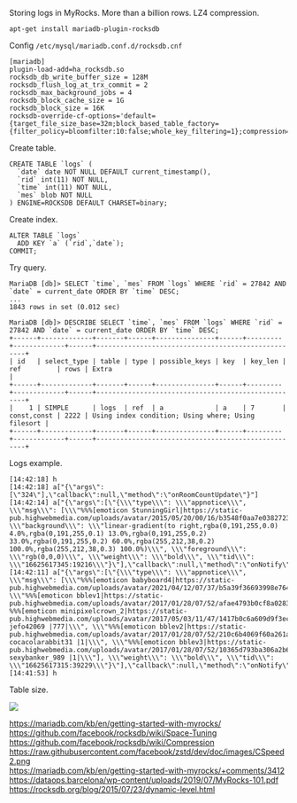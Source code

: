 Storing logs in MyRocks. More than a billion rows. LZ4 compression.

```
apt-get install mariadb-plugin-rocksdb
```

Config `/etc/mysql/mariadb.conf.d/rocksdb.cnf`

```
[mariadb]
plugin-load-add=ha_rocksdb.so
rocksdb_db_write_buffer_size = 128M
rocksdb_flush_log_at_trx_commit = 2
rocksdb_max_background_jobs = 4
rocksdb_block_cache_size = 1G
rocksdb_block_size = 16K
rocksdb-override-cf-options='default={target_file_size_base=32m;block_based_table_factory={filter_policy=bloomfilter:10:false;whole_key_filtering=1};compression=kNoCompression;bottommost_compression=kLZ4Compression;level_compaction_dynamic_level_bytes=true;compaction_pri=kMinOverlappingRatio;}'
```

Create table.
```
CREATE TABLE `logs` (
  `date` date NOT NULL DEFAULT current_timestamp(),
  `rid` int(11) NOT NULL,
  `time` int(11) NOT NULL,
  `mes` blob NOT NULL
) ENGINE=ROCKSDB DEFAULT CHARSET=binary;
```

Create index.
```
ALTER TABLE `logs`
  ADD KEY `a` (`rid`,`date`);
COMMIT;
```

Try query.
```
MariaDB [db]> SELECT `time`, `mes` FROM `logs` WHERE `rid` = 27842 AND `date` = current_date ORDER BY `time` DESC;
...
1843 rows in set (0.012 sec)
```

```
MariaDB [db]> DESCRIBE SELECT `time`, `mes` FROM `logs` WHERE `rid` = 27842 AND `date` = current_date ORDER BY `time` DESC;
+------+-------------+-------+------+---------------+------+---------+-------------+------+----------------------------------------------------+
| id   | select_type | table | type | possible_keys | key  | key_len | ref         | rows | Extra                                              |
+------+-------------+-------+------+---------------+------+---------+-------------+------+----------------------------------------------------+
|    1 | SIMPLE      | logs  | ref  | a             | a    | 7       | const,const | 2222 | Using index condition; Using where; Using filesort |
+------+-------------+-------+------+---------------+------+---------+-------------+------+----------------------------------------------------+
```

Logs example.
```
[14:42:18] h
[14:42:18] a["{\"args\":[\"324\"],\"callback\":null,\"method\":\"onRoomCountUpdate\"}"]
[14:42:14] a["{\"args\":[\"{\\\"type\\\": \\\"appnotice\\\", \\\"msg\\\": [\\\"%%%[emoticon StunningGirl|https://static-pub.highwebmedia.com/uploads/avatar/2015/05/20/00/16/b3548f0aa7e0382723513bc427b696ac66cb2f4f.jpg|250|80|/emoticon_report_abuse/StunningGirl/]%%%\\\"], \\\"background\\\": \\\"linear-gradient(to right,rgba(0,191,255,0.0) 4.0%,rgba(0,191,255,0.1) 13.0%,rgba(0,191,255,0.2) 33.0%,rgba(0,191,255,0.2) 60.0%,rgba(255,212,38,0.2) 100.0%,rgba(255,212,38,0.3) 100.0%)\\\", \\\"foreground\\\": \\\"rgb(0,0,0)\\\", \\\"weight\\\": \\\"bold\\\", \\\"tid\\\": \\\"16625617345:19216\\\"}\"],\"callback\":null,\"method\":\"onNotify\"}"]
[14:42:11] a["{\"args\":[\"{\\\"type\\\": \\\"appnotice\\\", \\\"msg\\\": [\\\"%%%[emoticon babyboard4|https://static-pub.highwebmedia.com/uploads/avatar/2021/04/12/07/37/b5a39f36693998e764497704b2cab18285efbb85.jpg|141|26|/emoticon_report_abuse/babyboard4/]%%%\\\", \\\"%%%[emoticon bblev1|https://static-pub.highwebmedia.com/uploads/avatar/2017/01/28/07/52/afae4793b0cf8a02830a736176bf162f6bd971bd.jpg|15|15|/emoticon_report_abuse/bblev1/]%%% %%%[emoticon minipixelcrown_2|https://static-pub.highwebmedia.com/uploads/avatar/2017/05/03/11/47/1417b0c6a609d9f3ec08f055eab75ad38006736e.jpg|25|18|/emoticon_report_abuse/minipixelcrown_2/]%%% jefo42069 |777|\\\", \\\"%%%[emoticon bblev2|https://static-pub.highwebmedia.com/uploads/avatar/2017/01/28/07/52/210c6b4069f60a261ab01c05aa9697b428bfbb45.jpg|15|15|/emoticon_report_abuse/bblev2/]%%% cocacolarabbit31 |1|\\\", \\\"%%%[emoticon bblev3|https://static-pub.highwebmedia.com/uploads/avatar/2017/01/28/07/52/10365d793ba306a2b60329266de26ab3478ed45f.jpg|15|15|/emoticon_report_abuse/bblev3/]%%% sexybanker_989 |1|\\\"], \\\"weight\\\": \\\"bold\\\", \\\"tid\\\": \\\"16625617315:39229\\\"}\"],\"callback\":null,\"method\":\"onNotify\"}"]
[14:41:53] h
```

Table size.

<img src="https://img.poiuty.com/a/3b/45e9617da6e59a285d331ebccef5343b.jpg">


https://mariadb.com/kb/en/getting-started-with-myrocks/<br/>
https://github.com/facebook/rocksdb/wiki/Space-Tuning<br/>
https://github.com/facebook/rocksdb/wiki/Compression<br/>
https://raw.githubusercontent.com/facebook/zstd/dev/doc/images/CSpeed2.png<br/>
https://mariadb.com/kb/en/getting-started-with-myrocks/+comments/3412<br/>
https://dataops.barcelona/wp-content/uploads/2019/07/MyRocks-101.pdf<br/>
https://rocksdb.org/blog/2015/07/23/dynamic-level.html<br/>
